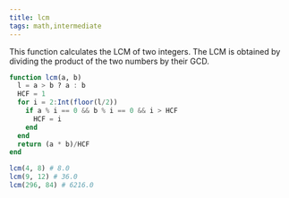```yaml
---
title: lcm
tags: math,intermediate
---
```


This function calculates the LCM of two integers. The LCM is obtained by dividing the product of the two numbers by their GCD. 

```jl
function lcm(a, b)
  l = a > b ? a : b
  HCF = 1
  for i = 2:Int(floor(l/2))
    if a % i == 0 && b % i == 0 && i > HCF
      HCF = i 
    end
  end
  return (a * b)/HCF
end
```

```jl
lcm(4, 8) # 8.0
lcm(9, 12) # 36.0
lcm(296, 84) # 6216.0
```
